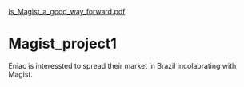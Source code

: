 [Is_Magist_a_good_way_forward.pdf](https://github.com/vbharatipatil/Magist_project1/files/10547051/Is_Magist_a_good_way_forward.pdf)
# Magist_project1
Eniac is interessted to spread their market in Brazil incolabrating with Magist.
